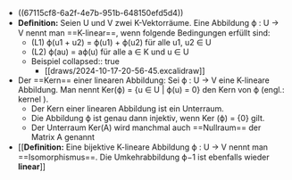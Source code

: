 - ((67115cf8-6a2f-4e7b-951b-648150efd5d4))
- **Deﬁnition:** Seien U und V zwei K-Vektorräume. Eine Abbildung ϕ : U → V nennt man ==K-linear==, wenn folgende Bedingungen erfüllt sind:
	- (L1) ϕ(u1 + u2) = ϕ(u1) + ϕ(u2) für alle u1, u2 ∈ U
	- (L2) ϕ(au) = aϕ(u) für alle a ∈ K und u ∈ U
	- Beispiel
	  collapsed:: true
		- [[draws/2024-10-17-20-56-45.excalidraw]]
- Der ==Kern== einer linearen Abbildung: Sei ϕ : U → V eine K-lineare Abbildung. Man nennt Ker(ϕ) = {u ∈ U | ϕ(u) = 0} den Kern von ϕ (engl.: kernel ).
	- Der Kern einer linearen Abbildung ist ein Unterraum.
	- Die Abbildung ϕ ist genau dann injektiv, wenn Ker (ϕ) = {0} gilt.
	- Der Unterraum Ker(A) wird manchmal auch ==Nullraum== der Matrix A genannt
- [[**Deﬁnition:** Eine bijektive K-lineare Abbildung ϕ : U → V nennt man ==Isomorphismus==. Die Umkehrabbildung ϕ−1 ist ebenfalls wieder **linear**]]